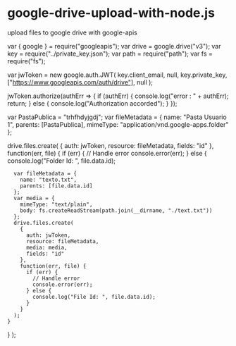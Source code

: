 # google-drive-upload-with-node.js
upload files to google drive with google-apis

var { google } = require("googleapis");
var drive = google.drive("v3");
var key = require("../private_key.json");
var path = require("path");
var fs = require("fs");

var jwToken = new google.auth.JWT(
  key.client_email,
  null,
  key.private_key,
  ["https://www.googleapis.com/auth/drive"],
  null
);

jwToken.authorize(authErr => {
  if (authErr) {
    console.log("error : " + authErr);
    return;
  } else {
    console.log("Authorization accorded");
  }
});


var PastaPublica = "trhfhdyjgdj";
var fileMetadata = {
  name: "Pasta Usuario 1",
  parents: [PastaPublica],
  mimeType: "application/vnd.google-apps.folder"
};

drive.files.create(
  {
    auth: jwToken,
    resource: fileMetadata,
    fields: "id"
  },
  function(err, file) {
    if (err) {
      // Handle error
      console.error(err);
    } else {
      console.log("Folder Id: ", file.data.id);

      var fileMetadata = {
        name: "texto.txt",
        parents: [file.data.id]
      };
      var media = {
        mimeType: "text/plain",
        body: fs.createReadStream(path.join(__dirname, "./text.txt"))
      };
      drive.files.create(
        {
          auth: jwToken,
          resource: fileMetadata,
          media: media,
          fields: "id"
        },
        function(err, file) {
          if (err) {
            // Handle error
            console.error(err);
          } else {
            console.log("File Id: ", file.data.id);
          }
        }
      );
    }
  }
);
